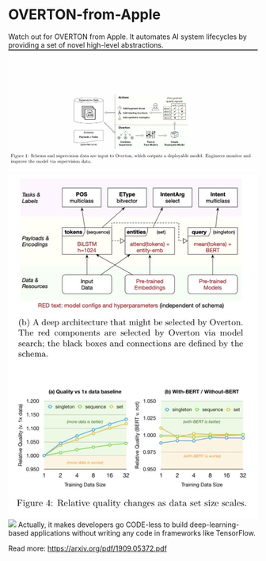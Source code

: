 # OVERTON-from-Apple

Watch out for OVERTON from Apple. It automates AI system lifecycles by providing a set of novel high-level abstractions.
![](1.jpg)
![](2.jpg)
![](3.jpg)
![](4.jpg)
Actually, it makes developers go CODE-less to build deep-learning-based applications without writing any code in frameworks like TensorFlow.

Read more: https://arxiv.org/pdf/1909.05372.pdf

